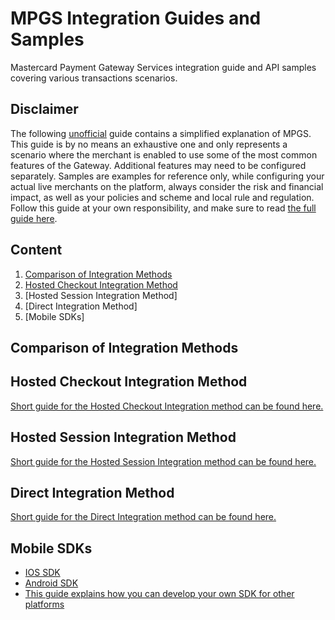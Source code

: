 # MPGS Integration Guides and Samples
Mastercard Payment Gateway Services integration guide and API samples covering various transactions scenarios.

## Disclaimer
The following <ins>unofficial</ins> guide contains a simplified explanation of MPGS. This guide is by no means an exhaustive one and only represents a scenario where the merchant is enabled to use some of the most common features of the Gateway. Additional features may need to be configured separately. Samples are examples for reference only, while configuring your actual live merchants on the platform, always consider the risk and financial impact, as well as your policies and scheme and local rule and regulation. Follow this guide at your own responsibility, and make sure to read [the full guide here](https://ap-gateway.mastercard.com/api/documentation/integrationGuidelines/index.html?locale=en_US).

## Content
1. [Comparison of Integration Methods](#Comparison-of-Integration-Methods)
2. [Hosted Checkout Integration Method](#Hosted-Checkout-Integration-Methods)
3. [Hosted Session Integration Method]
4. [Direct Integration Method]
5. [Mobile SDKs]

## Comparison of Integration Methods


## Hosted Checkout Integration Method
[Short guide for the Hosted Checkout Integration method can be found here.](https://github.com/Mastercard-MEA/MPGS-Integration-Guides-and-Samples/blob/main/docs/hosted-checkout.md)

## Hosted Session Integration Method
[Short guide for the Hosted Session Integration method can be found here.](https://github.com/Mastercard-MEA/MPGS-Integration-Guides-and-Samples/blob/main/docs/hosted-session.md)

## Direct Integration Method
[Short guide for the Direct Integration method can be found here.](https://github.com/Mastercard-MEA/MPGS-Integration-Guides-and-Samples/blob/main/docs/direct.md)

## Mobile SDKs
- [IOS SDK](https://github.com/Mastercard-Gateway/gateway-ios-sdk)
- [Android SDK](https://github.com/Mastercard-Gateway/gateway-android-sdk)
- [This guide explains how you can develop your own SDK for other platforms]()

